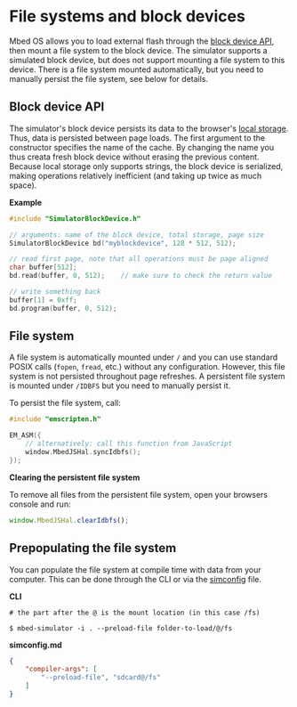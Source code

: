 # File systems and block devices

Mbed OS allows you to load external flash through the [block device API](https://www.google.com/search?q=block+device+mbed&ie=utf-8&oe=utf-8&client=firefox-b-ab), then mount a file system to the block device. The simulator supports a simulated block device, but does not support mounting a file system to this device. There is a file system mounted automatically, but you need to manually persist the file system, see below for details.

## Block device API

The simulator's block device persists its data to the browser's [local storage](https://developer.mozilla.org/en-US/docs/Web/API/Window/localStorage). Thus, data is persisted between page loads. The first argument to the constructor specifies the name of the cache. By changing the name you thus creata fresh block device without erasing the previous content. Because local storage only supports strings, the block device is serialized, making operations relatively inefficient (and taking up twice as much space).

**Example**

```cpp
#include "SimulatorBlockDevice.h"

// arguments: name of the block device, total storage, page size
SimulatorBlockDevice bd("myblockdevice", 128 * 512, 512);

// read first page, note that all operations must be page aligned
char buffer[512];
bd.read(buffer, 0, 512);    // make sure to check the return value

// write something back
buffer[1] = 0xff;
bd.program(buffer, 0, 512);
```

## File system

A file system is automatically mounted under `/` and you can use standard POSIX calls (`fopen`, `fread`, etc.) without any configuration. However, this file system is not persisted throughout page refreshes. A persistent file system is mounted under `/IDBFS` but you need to manually persist it.

To persist the file system, call:

```cpp
#include "emscripten.h"

EM_ASM({
    // alternatively: call this function from JavaScript
    window.MbedJSHal.syncIdbfs();
});
```

**Clearing the persistent file system**

To remove all files from the persistent file system, open your browsers console and run:

```js
window.MbedJSHal.clearIdbfs();
```

## Prepopulating the file system

You can populate the file system at compile time with data from your computer. This can be done through the CLI or via the [simconfig](simconfig.md) file.

**CLI**

```
# the part after the @ is the mount location (in this case /fs)

$ mbed-simulator -i . --preload-file folder-to-load/@/fs
```

**simconfig.md**

```json
{
    "compiler-args": [
        "--preload-file", "sdcard@/fs"
    ]
}
```
